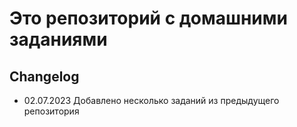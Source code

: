 # Это репозиторий с домашними заданиями

## Changelog

- 02.07.2023 Добавлено несколько заданий из предыдущего репозитория

